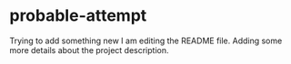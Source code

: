 # probable-attempt
Trying to add something new
I am editing the README file. Adding some more details about the project description.

